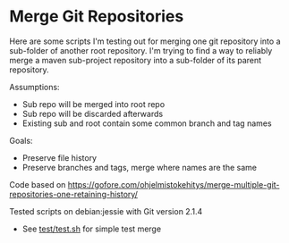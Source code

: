 # Merge Git Repositories #

Here are some scripts I'm testing out for merging one git repository into a
sub-folder of another root repository. I'm trying to find a way to reliably
merge a maven sub-project repository into a sub-folder of its parent repository.

Assumptions:

* Sub repo will be merged into root repo
* Sub repo will be discarded afterwards
* Existing sub and root contain some common branch and tag names

Goals:

* Preserve file history
* Preserve branches and tags, merge where names are the same

Code based on https://gofore.com/ohjelmistokehitys/merge-multiple-git-repositories-one-retaining-history/

Tested scripts on debian:jessie with Git version 2.1.4

* See [test/test.sh](test/test.sh) for simple test merge